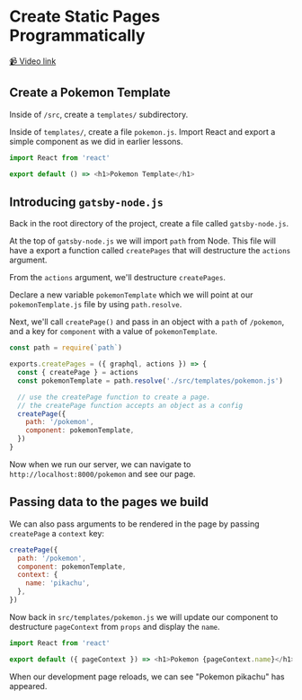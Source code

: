 # Create Static Pages Programmatically

[📹 Video link](https://www.egghead.io/lessons/gatsby-create-static-pages-programmatically)

## Create a Pokemon Template

Inside of `/src`, create a `templates/` subdirectory.

Inside of `templates/`, create a file `pokemon.js`. Import React and export a simple component as we did in earlier lessons.

```js
import React from 'react'

export default () => <h1>Pokemon Template</h1>
```

## Introducing `gatsby-node.js`

Back in the root directory of the project, create a file called `gatsby-node.js`.

At the top of `gatsby-node.js` we will import `path` from Node. This file will have a export a function called `createPages` that will destructure the `actions` argument.

From the `actions` argument, we'll destructure `createPages`.

Declare a new variable `pokemonTemplate` which we will point at our `pokemonTemplate.js` file by using `path.resolve`.

Next, we'll call `createPage()` and pass in an object with a `path` of `/pokemon`, and a key for `component` with a value of `pokemonTemplate`.

```js
const path = require(`path`)

exports.createPages = ({ graphql, actions }) => {
  const { createPage } = actions
  const pokemonTemplate = path.resolve('./src/templates/pokemon.js')

  // use the createPage function to create a page.
  // the createPage function accepts an object as a config
  createPage({
    path: '/pokemon',
    component: pokemonTemplate,
  })
}
```

Now when we run our server, we can navigate to `http://localhost:8000/pokemon` and see our page.

## Passing data to the pages we build

We can also pass arguments to be rendered in the page by passing `createPage` a `context` key:

```js
createPage({
  path: '/pokemon',
  component: pokemonTemplate,
  context: {
    name: 'pikachu',
  },
})
```

Now back in `src/templates/pokemon.js` we will update our component to destructure `pageContext` from `props` and display the `name`.

```js
import React from 'react'

export default ({ pageContext }) => <h1>Pokemon {pageContext.name}</h1>
```

When our development page reloads, we can see "Pokemon pikachu" has appeared.
